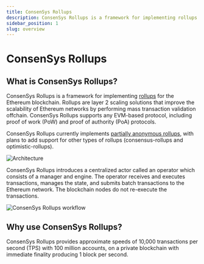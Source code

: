 ```yaml
---
title: ConsenSys Rollups
description: ConsenSys Rollups is a framework for implementing rollups layer 2 scaling solutions for the Ethereum blockchain.
sidebar_position: 1
slug: overview
---
```


# ConsenSys Rollups

## What is ConsenSys Rollups?

ConsenSys Rollups is a framework for implementing [rollups](Concepts/Rollups/Overview.md) for the Ethereum blockchain.
Rollups are layer 2 scaling solutions that improve the scalability of Ethereum networks by performing mass transaction
validation offchain.
ConsenSys Rollups supports any EVM-based protocol, including proof of work (PoW) and proof of authority (PoA) protocols.

ConsenSys Rollups currently implements [partially anonymous rollups](Concepts/Rollups/Partially-Anonymous-Rollups.md),
with plans to add support for other types of rollups (consensus-rollups and optimistic-rollups).

![Architecture](/img/ConsenSys-Rollups-Overview.png)

ConsenSys Rollups introduces a centralized actor called an operator which consists of a manager and engine.
The operator receives and executes transactions, manages the state, and submits batch transactions
to the Ethereum network. The blockchain nodes do not re-execute the transactions.

![ConsenSys Rollups workflow](/img/Operator_Flow.png)

## Why use ConsenSys Rollups?

ConsenSys Rollups provides approximate speeds of 10,000 transactions per second (TPS)
with 100 million accounts, on a private blockchain with immediate finality producing 1 block per
second.
